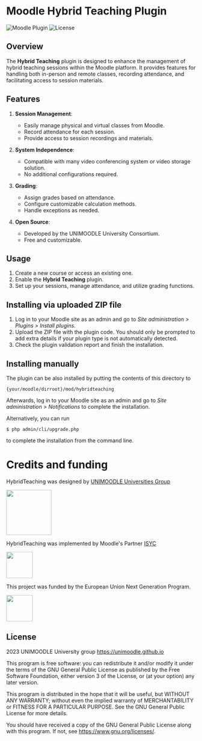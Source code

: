 # Moodle Hybrid Teaching Plugin

![Moodle Plugin](https://img.shields.io/badge/Moodle-Plugin-blue)
![License](https://img.shields.io/badge/License-GPLv3-blue.svg)


## Overview
The **Hybrid Teaching** plugin is designed to enhance the management of hybrid teaching sessions within the Moodle platform. It provides features for handling both in-person and remote classes, recording attendance, and facilitating access to session materials.

## Features
1. **Session Management**:
   - Easily manage physical and virtual classes from Moodle.
   - Record attendance for each session.
   - Provide access to session recordings and materials.

2. **System Independence**:
   - Compatible with many video conferencing system or video storage solution.
   - No additional configurations required.

3. **Grading**:
   - Assign grades based on attendance.
   - Configure customizable calculation methods.
   - Handle exceptions as needed.

4. **Open Source**:
   - Developed by the UNIMOODLE University Consortium.
   - Free and customizable.


## Usage
1. Create a new course or access an existing one.
2. Enable the **Hybrid Teaching** plugin.
3. Set up your sessions, manage attendance, and utilize grading functions.


## Installing via uploaded ZIP file ##

1. Log in to your Moodle site as an admin and go to _Site administration >
   Plugins > Install plugins_.
2. Upload the ZIP file with the plugin code. You should only be prompted to add
   extra details if your plugin type is not automatically detected.
3. Check the plugin validation report and finish the installation.

## Installing manually ##

The plugin can be also installed by putting the contents of this directory to

    {your/moodle/dirroot}/mod/hybridteaching

Afterwards, log in to your Moodle site as an admin and go to _Site administration >
Notifications_ to complete the installation.

Alternatively, you can run

    $ php admin/cli/upgrade.php

to complete the installation from the command line.

# Credits and funding

HybridTeaching was designed by [UNIMOODLE Universities Group](https://unimoodle.github.io/) 

<img src="https://unimoodle.github.io/assets/images/allunimoodle-2383x376.png" height="120px" />

HybridTeaching was implemented by Moodle's Partner [ISYC](https://isyc.com/)

<img src="https://unimoodle.github.io/moodle-mod_hybridteaching/assets/images/logo-isyc-oncustomer-black-es-534x149.png" height="70px" />

This project was funded by the European Union Next Generation Program.

<img src="https://unimoodle.github.io/moodle-mod_hybridteaching/assets/images/unidigital-footer2024-1466x187.png" height="70px" />

## License ##

2023 UNIMOODLE University group https://unimoodle.github.io

This program is free software: you can redistribute it and/or modify it under
the terms of the GNU General Public License as published by the Free Software
Foundation, either version 3 of the License, or (at your option) any later
version.

This program is distributed in the hope that it will be useful, but WITHOUT ANY
WARRANTY; without even the implied warranty of MERCHANTABILITY or FITNESS FOR A
PARTICULAR PURPOSE.  See the GNU General Public License for more details.

You should have received a copy of the GNU General Public License along with
this program.  If not, see <https://www.gnu.org/licenses/>.
